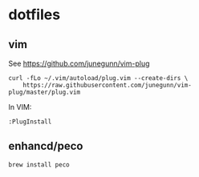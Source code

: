 # dotfiles

## vim

See https://github.com/junegunn/vim-plug

```
curl -fLo ~/.vim/autoload/plug.vim --create-dirs \
    https://raw.githubusercontent.com/junegunn/vim-plug/master/plug.vim
```

In VIM:
```
:PlugInstall
```

## enhancd/peco

```
brew install peco
```